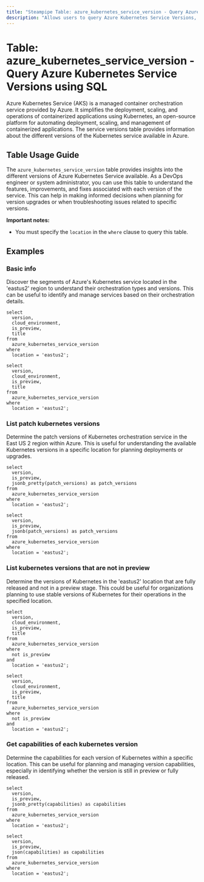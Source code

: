 ```yaml
---
title: "Steampipe Table: azure_kubernetes_service_version - Query Azure Kubernetes Service Versions using SQL"
description: "Allows users to query Azure Kubernetes Service Versions, providing detailed information about the different versions of the Kubernetes service available in Azure."
---
```


# Table: azure_kubernetes_service_version - Query Azure Kubernetes Service Versions using SQL

Azure Kubernetes Service (AKS) is a managed container orchestration service provided by Azure. It simplifies the deployment, scaling, and operations of containerized applications using Kubernetes, an open-source platform for automating deployment, scaling, and management of containerized applications. The service versions table provides information about the different versions of the Kubernetes service available in Azure.

## Table Usage Guide

The `azure_kubernetes_service_version` table provides insights into the different versions of Azure Kubernetes Service available. As a DevOps engineer or system administrator, you can use this table to understand the features, improvements, and fixes associated with each version of the service. This can help in making informed decisions when planning for version upgrades or when troubleshooting issues related to specific versions.

**Important notes:**

- You must specify the `location` in the `where` clause to query this table.

## Examples

### Basic info

Discover the segments of Azure's Kubernetes service located in the 'eastus2' region to understand their orchestration types and versions. This can be useful to identify and manage services based on their orchestration details.

```sql+postgres
select
  version,
  cloud_environment,
  is_preview,
  title
from
  azure_kubernetes_service_version
where
  location = 'eastus2';
```

```sql+sqlite
select
  version,
  cloud_environment,
  is_preview,
  title
from
  azure_kubernetes_service_version
where
  location = 'eastus2';
```

### List patch kubernetes versions

Determine the patch versions of Kubernetes orchestration service in the East US 2 region within Azure. This is useful for understanding the available Kubernetes versions in a specific location for planning deployments or upgrades.

```sql+postgres
select
  version,
  is_preview,
  jsonb_pretty(patch_versions) as patch_versions
from
  azure_kubernetes_service_version
where
  location = 'eastus2';
```

```sql+sqlite
select
  version,
  is_preview,
  jsonb(patch_versions) as patch_versions
from
  azure_kubernetes_service_version
where
  location = 'eastus2';
```

### List kubernetes versions that are not in preview

Determine the versions of Kubernetes in the 'eastus2' location that are fully released and not in a preview stage. This could be useful for organizations planning to use stable versions of Kubernetes for their operations in the specified location.

```sql+postgres
select
  version,
  cloud_environment,
  is_preview,
  title
from
  azure_kubernetes_service_version
where
  not is_preview
and
  location = 'eastus2';
```

```sql+sqlite
select
  version,
  cloud_environment,
  is_preview,
  title
from
  azure_kubernetes_service_version
where
  not is_preview
and
  location = 'eastus2';
```

### Get capabilities of each kubernetes version

Determine the capabilities for each version of Kubernetes within a specific location. This can be useful for planning and managing version capabilities, especially in identifying whether the version is still in preview or fully released.

```sql+postgres
select
  version,
  is_preview,
  jsonb_pretty(capabilities) as capabilities
from
  azure_kubernetes_service_version
where
  location = 'eastus2';
```

```sql+sqlite
select
  version,
  is_preview,
  json(capabilities) as capabilities
from
  azure_kubernetes_service_version
where
  location = 'eastus2';
```
